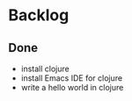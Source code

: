 # Backlog

## Done
- install clojure
- install Emacs IDE for clojure
- write a hello world in clojure
